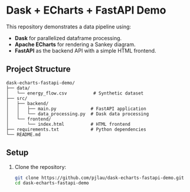 # Dask + ECharts + FastAPI Demo

This repository demonstrates a data pipeline using:
- **Dask** for parallelized dataframe processing.
- **Apache ECharts** for rendering a Sankey diagram.
- **FastAPI** as the backend API with a simple HTML frontend.

## Project Structure

    dask-echarts-fastapi-demo/
    ├── data/
    │   └── energy_flow.csv          # Synthetic dataset
    ├── src/
    │   ├── backend/
    │   │   ├── main.py             # FastAPI application
    │   │   └── data_processing.py  # Dask data processing
    │   └── frontend/
    │       └── index.html          # HTML frontend 
    ├── requirements.txt            # Python dependencies
    └── README.md

## Setup

1. Clone the repository:
   ```bash
   git clone https://github.com/pjlau/dask-echarts-fastapi-demo.git
   cd dask-echarts-fastapi-demo